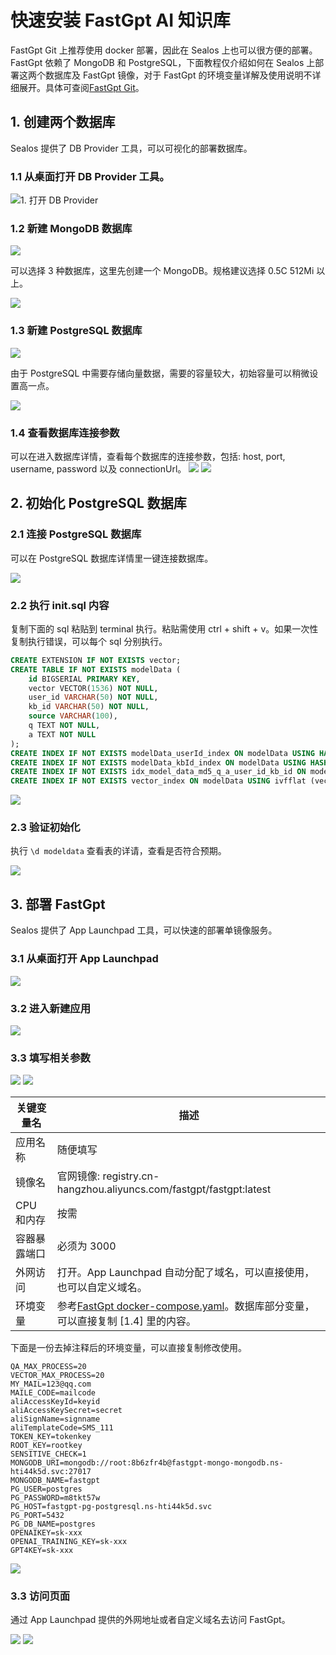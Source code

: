 # 快速安装 FastGpt AI 知识库

FastGpt Git 上推荐使用 docker 部署，因此在 Sealos 上也可以很方便的部署。FastGpt 依赖了 MongoDB 和 PostgreSQL，下面教程仅介绍如何在 Sealos 上部署这两个数据库及 FastGpt 镜像，对于 FastGpt 的环境变量详解及使用说明不详细展开。具体可查阅[FastGpt Git](https://github.com/c121914yu/FastGPT)。

## 1. 创建两个数据库

Sealos 提供了 DB Provider 工具，可以可视化的部署数据库。

### 1.1 从桌面打开 DB Provider 工具。

![1. 打开 DB Provider](./images/open-provider.png)

### 1.2 新建 MongoDB 数据库

![](./images/fast1.png)

可以选择 3 种数据库，这里先创建一个 MongoDB。规格建议选择 0.5C 512Mi 以上。

![](./images/fast2.png)

### 1.3 新建 PostgreSQL 数据库

![](./images/fast3.png)

由于 PostgreSQL 中需要存储向量数据，需要的容量较大，初始容量可以稍微设置高一点。

![](./images/fast4.png)

### 1.4 查看数据库连接参数

可以在进入数据库详情，查看每个数据库的连接参数，包括: host, port, username, password 以及 connectionUrl。
![](./images/fast5.png)
![](./images/fast6.png)

## 2. 初始化 PostgreSQL 数据库

### 2.1 连接 PostgreSQL 数据库

可以在 PostgreSQL 数据库详情里一键连接数据库。

![](./images/fast7.png)

### 2.2 执行 init.sql 内容

复制下面的 sql 粘贴到 terminal 执行。粘贴需使用 ctrl + shift + v。如果一次性复制执行错误，可以每个 sql 分别执行。

```sql
CREATE EXTENSION IF NOT EXISTS vector;
CREATE TABLE IF NOT EXISTS modelData (
    id BIGSERIAL PRIMARY KEY,
    vector VECTOR(1536) NOT NULL,
    user_id VARCHAR(50) NOT NULL,
    kb_id VARCHAR(50) NOT NULL,
    source VARCHAR(100),
    q TEXT NOT NULL,
    a TEXT NOT NULL
);
CREATE INDEX IF NOT EXISTS modelData_userId_index ON modelData USING HASH (user_id);
CREATE INDEX IF NOT EXISTS modelData_kbId_index ON modelData USING HASH (kb_id);
CREATE INDEX IF NOT EXISTS idx_model_data_md5_q_a_user_id_kb_id ON modelData (md5(q), md5(a), user_id, kb_id);
CREATE INDEX IF NOT EXISTS vector_index ON modelData USING ivfflat (vector vector_cosine_ops) WITH (lists = 1000);
```

![](./images/fast8.png)

### 2.3 验证初始化

执行 `\d modeldata` 查看表的详请，查看是否符合预期。

![](./images/fast19.png)

## 3. 部署 FastGpt

Sealos 提供了 App Launchpad 工具，可以快速的部署单镜像服务。

### 3.1 从桌面打开 App Launchpad

![](./images/fast9.png)

### 3.2 进入新建应用

![](./images/fast10.png)

### 3.3 填写相关参数

![](./images/fast11.png)
![](./images/fast12.png)

| 关键变量名   | 描述                                                                                                                                                                    |
| ------------ | ----------------------------------------------------------------------------------------------------------------------------------------------------------------------- |
| 应用名称     | 随便填写                                                                                                                                                                |
| 镜像名       | 官网镜像: registry.cn-hangzhou.aliyuncs.com/fastgpt/fastgpt:latest                                                                                                      |
| CPU 和内存   | 按需                                                                                                                                                                    |
| 容器暴露端口 | 必须为 3000                                                                                                                                                             |
| 外网访问     | 打开。App Launchpad 自动分配了域名，可以直接使用，也可以自定义域名。                                                                                                    |
| 环境变量     | 参考[FastGpt docker-compose.yaml](https://github.com/c121914yu/FastGPT/blob/main/docs/deploy/fastgpt/docker-compose.yml)。数据库部分变量，可以直接复制 [1.4] 里的内容。 |

下面是一份去掉注释后的环境变量，可以直接复制修改使用。

```
QA_MAX_PROCESS=20
VECTOR_MAX_PROCESS=20
MY_MAIL=123@qq.com
MAILE_CODE=mailcode
aliAccessKeyId=keyid
aliAccessKeySecret=secret
aliSignName=signname
aliTemplateCode=SMS_111
TOKEN_KEY=tokenkey
ROOT_KEY=rootkey
SENSITIVE_CHECK=1
MONGODB_URI=mongodb://root:8b6zfr4b@fastgpt-mongo-mongodb.ns-hti44k5d.svc:27017
MONGODB_NAME=fastgpt
PG_USER=postgres
PG_PASSWORD=m8tkt57w
PG_HOST=fastgpt-pg-postgresql.ns-hti44k5d.svc
PG_PORT=5432
PG_DB_NAME=postgres
OPENAIKEY=sk-xxx
OPENAI_TRAINING_KEY=sk-xxx
GPT4KEY=sk-xxx
```

![](./images/fast15.png)

### 3.3 访问页面

通过 App Launchpad 提供的外网地址或者自定义域名去访问 FastGpt。

![](./images/fast17.png)
![](./images/fast18.png)
